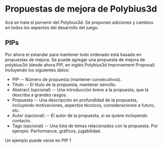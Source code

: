 # Propuestas de mejora de Polybius3d

Acá se trata el porvenir del Polybius3d. Se proponen adiciones y cambios en todos los aspectos del desarrollo del juego.

## PIPs

Por ahora el estandar para mantener todo ordenado está basado en propuestas de mejora. Se puede agregar una propuesta de mejora de polybius3d (desde ahora PIP, en inglés Polybius3d Improvement Proposal) incluyendo los siguientes datos:

* PIP -- Número de propuesta (mantener consecutivos).
* Título -- El título de la propuesta, mantener sencillo.
* Abstract (opcional) -- Una introducción breve a la propuesta, que la describa a grandes rasgos.
* Propuesta -- Una descripción en profundidad de la propuesta, incluyendo motivaciones, aspectos técnicos, consideraciones a futuro, etc.
* Autor (opcional) -- El autor de la propuesta, si se quiere incluyendo contacto.
* Tags (opcional) -- Una lista de temas relacionados con la propuesta. Por ejemplo: Performance, gráficos, jugabilidad.

Un ejemplo puede verse en PIP 1
